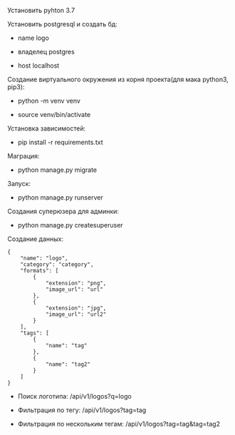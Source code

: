 Установить pyhton 3.7

Установить postgresql и создать бд:

*  name logo

*  владелец postgres

*  host localhost

Создание виртуального окружения из корня проекта(для мака python3, pip3):

*  python -m venv venv

*  source venv/bin/activate

Установка зависимостей:

*  pip install -r requirements.txt

Маграция:

*  python manage.py migrate

Запуск:

*  python manage.py runserver

Создания суперюзера для админки:

*  python manage.py createsuperuser

Создание данных:
```
{
    "name": "logo",
    "category": "category",
    "formats": [
        {
            "extension": "png",
            "image_url": "url"
        },
        {
            "extension": "jpg",
            "image_url": "url2"
        }
    ],
    "tags": [
        {
            "name": "tag"
        },
        {
            "name": "tag2"
        }
    ]
}
```



*  Поиск логотипа: /api/v1/logos?q=logo

*  Фильтрация по тегу: /api/v1/logos?tag=tag

*  Фильтрация по нескольким тегам: /api/v1/logos?tag=tag&tag=tag2